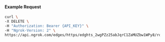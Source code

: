<!-- Code generated for API Clients. DO NOT EDIT. -->

#### Example Request

```bash
curl \
-X DELETE \
-H "Authorization: Bearer {API_KEY}" \
-H "Ngrok-Version: 2" \
https://api.ngrok.com/edges/https/edghts_2wgPZz25abJqrC1ZaMUZbw1WPy8/routes/edghtsrt_2wgPZvg2WDmt8svSUvDHPCxZJj3/saml
```
